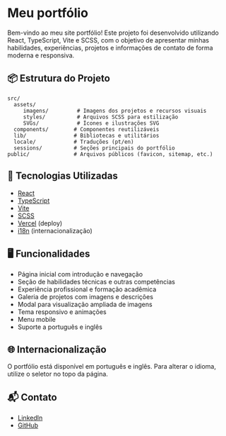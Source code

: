 # Meu portfólio

Bem-vindo ao meu site portfólio! Este projeto foi desenvolvido utilizando React, TypeScript, Vite e SCSS, com o objetivo de apresentar minhas habilidades, experiências, projetos e informações de contato de forma moderna e responsiva.

## 📦 Estrutura do Projeto

```
src/
  assets/
	 imagens/         # Imagens dos projetos e recursos visuais
	 styles/          # Arquivos SCSS para estilização
	 SVGs/            # Ícones e ilustrações SVG
  components/        # Componentes reutilizáveis
  lib/               # Bibliotecas e utilitários
  locale/            # Traduções (pt/en)
  sessions/          # Seções principais do portfólio
public/              # Arquivos públicos (favicon, sitemap, etc.)
```

## 🚀 Tecnologias Utilizadas

-   [React](https://react.dev/)
-   [TypeScript](https://www.typescriptlang.org/)
-   [Vite](https://vitejs.dev/)
-   [SCSS](https://sass-lang.com/)
-   [Vercel](https://vercel.com/) (deploy)
-   [i18n](https://www.i18next.com/) (internacionalização)

## 🖥️ Funcionalidades

-   Página inicial com introdução e navegação
-   Seção de habilidades técnicas e outras competências
-   Experiência profissional e formação acadêmica
-   Galeria de projetos com imagens e descrições
-   Modal para visualização ampliada de imagens
-   Tema responsivo e animações
-   Menu mobile
-   Suporte a português e inglês

## 🌐 Internacionalização

O portfólio está disponível em português e inglês. Para alterar o idioma, utilize o seletor no topo da página.

## 📬 Contato

-   [LinkedIn](https://www.linkedin.com/in/rickreisdev/)
-   [GitHub](https://github.com/rickreisdev)
